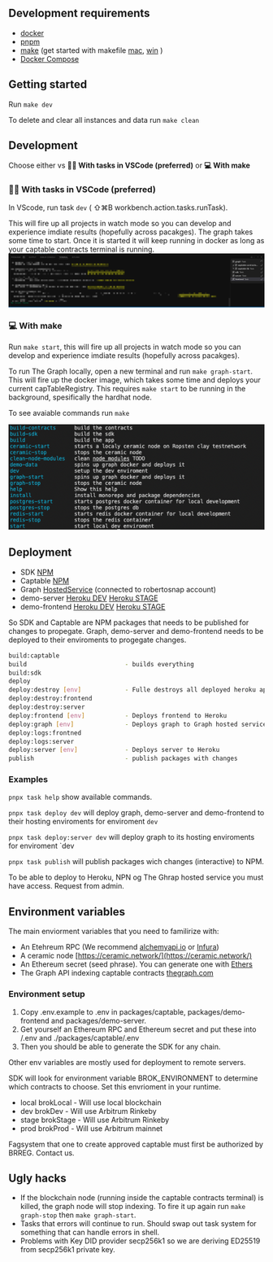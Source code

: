 ## Development requirements

- [docker](https://docs.docker.com/get-docker/)
- [pnpm](https://pnpm.io/installation) 
- [make](https://opensource.com/article/18/8/what-how-makefile) (get started with makefile [mac](https://formulae.brew.sh/formula/make), [win](https://stackoverflow.com/questions/32127524/how-to-install-and-use-make-in-windows) )
- [Docker Compose](https://www.digitalocean.com/community/tutorials/how-to-install-and-use-docker-compose-on-ubuntu-20-04)

## Getting started

Run `make dev`

To delete and clear all instances and data run `make clean`
## Development
Choose either vs **👩‍💻 With tasks in VSCode (preferred)** or **💻 With make**
### 👩‍💻 With tasks in VSCode (preferred) 
In VScode, run task `dev`  ( ⇧⌘B workbench.action.tasks.runTask). 

This will fire up all projects in watch mode so you can develop and experience imdiate results (hopefully across pacakges).
The graph takes some time to start. Once it is started it will keep running in docker as long as your captable contracts terminal is running.
![terminal_tabs](screenshot/terminal_tabs.png)
### 💻 With make

Run `make start`, this will fire up all projects in watch mode so you can develop and experience imdiate results (hopefully across pacakges).

To run The Graph locally, open a new terminal and run `make graph-start`. This will fire up the docker image, which takes some time and deploys your current capTableRegistry. This requires `make start` to be running in the background, spesifically the hardhat node.


To see avaiable commands run `make`

![make_commands](screenshot/make_commands.png)

## Deployment
- SDK [NPM](https://www.npmjs.com/package/@brok/sdk)
- Captable [NPM](https://www.npmjs.com/package/@brok/captable)
- Graph [HostedService](https://thegraph.com/hosted-service/dashboard) (connected to robertosnap account)
- demo-server [Heroku DEV](https://brok-demo-server-dev.herokuapp.com) [Heroku STAGE](https://brok-demo-server-stage.herokuapp.com) 
- demo-frontend [Heroku DEV](https://brok-demo-frontend-dev.herokuapp.com/) [Heroku STAGE](https://brok-demo-frontend-stage.herokuapp.com/)

So SDK and Captable are NPM packages that needs to be published for changes to propegate. 
Graph, demo-server and demo-frontend needs to be deployed to their enviroments to progegate changes.

```bash
build:captable
build                           - builds everything
build:sdk
deploy
deploy:destroy [env]            - Fulle destroys all deployed heroku apps for env
deploy:destroy:frontend
deploy:destroy:server
deploy:frontend [env]           - Deploys frontend to Heroku
deploy:graph [env]              - Deploys graph to Graph hosted services
deploy:logs:frontned
deploy:logs:server
deploy:server [env]             - Deploys server to Heroku
publish                         - publish packages with changes
```

### Examples
`pnpx task help` show available commands.

`pnpx task deploy dev` will deploy graph, demo-server and demo-frontend to their hosting enviroments for enviroment `dev`

`pnpx task deploy:server dev` will deploy graph to its hosting enviroments for enviroment `dev

`pnpx task publish` will publish packages wich changes (interactive) to NPM.


To be able to deploy to Heroku, NPN og The Ghrap hosted service you must have access. Request from admin.

## Environment variables

The main enviorment variables that you need to familirize with:
- An Etehreum RPC (We recommend [alchemyapi.io](https://dashboard.alchemyapi.io/) or [Infura](https://infura.io/))
- A ceramic node [https://ceramic.network/](https://ceramic.network/)
- An Ethereum secret (seed phrase). You can generate one with [Ethers](https://docs.ethers.io/v5/)
- The Graph API indexing captable contracts [thegraph.com](https://thegraph.com/en/)

### Environment setup
1. Copy .env.example to .env in packages/captable, packages/demo-frontend and packages/demo-server.
1. Get yourself an Ethereum RPC and Ethereum secret and put these into /.env and ./packages/captable/.env
1. Then you should be able to generate the SDK for any chain.

Other env variables are mostly used for deployment to remote servers.


SDK will look for environment variable BROK_ENVIRONMENT to determine which contracts to choose. Set this envrioment in your runtime.
- local brokLocal - Will use local blockchain
- dev brokDev - Will use Arbitrum Rinkeby
- stage brokStage - Will use Arbitrum Rinkeby
- prod brokProd - Will use Arbitrum mainnet

Fagsystem that one to create approved captable must first be authorized by BRREG. Contact us.


## Ugly hacks
- If the blockchain node (running inside the captable contracts terminal) is killed, the graph node will stop indexing. To fire it up again run `make graph-stop` then `make graph-start`.
- Tasks that errors will continue to run. Should swap out task system for something that can handle errors in shell.
- Problems with Key DID provider secp256k1 so we are deriving ED25519 from secp256k1 private key.

